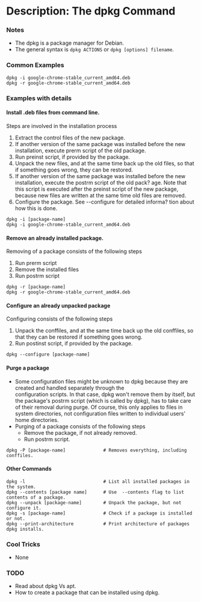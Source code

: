 # Description: The dpkg Command

### Notes
* The dpkg is a package manager for Debian.
* The general syntax is `dpkg ACTIONS` or `dpkg [options] filename`.

### Common Examples
```shell
dpkg -i google-chrome-stable_current_amd64.deb
dpkg -r google-chrome-stable_current_amd64.deb
```

### Examples with details
#### Install .deb files from command line.
Steps are involved in the installation process
1. Extract the control files of the new package.
2. If  another version of the same package was installed before the new installation, execute prerm script of the old 
   package.
3. Run preinst script, if provided by the package.
4. Unpack the new files, and at the same time back  up  the  old files, so that if something goes wrong, they can be 
   restored.
5. If  another version of the same package was installed before the new installation, execute the postrm script of the 
   old pack? age.  Note that this script is executed after the preinst script of the new package, because new files are 
   written  at the  same time old files are removed.
6. Configure the package. See --configure for detailed informa? tion about how this is done.
```shell
dpkg -i [package-name]                      
dpkg -i google-chrome-stable_current_amd64.deb  
```

#### Remove an already installed package.
Removing of a package consists of the following steps
1. Run prerm script
2. Remove the installed files
3. Run postrm script
```shell
dpkg -r [package-name]                  
dpkg -r google-chrome-stable_current_amd64.deb                  
```

#### Configure an already unpacked package
Configuring consists of the following steps
1. Unpack  the  conffiles, and at the same time back up the old conffiles, so that they can be restored if something 
   goes wrong.
2. Run postinst script, if provided by the package.
```shell
dpkg --configure [package-name]     
```

#### Purge a package
* Some configuration files might be unknown to dpkg because they are created and handled separately through  the  
  configuration  scripts.  In  that case, dpkg won't remove them by itself, but the package's postrm script (which is 
  called by  dpkg),  has to take care of their removal during purge. Of course, this only applies to files in system 
  directories, not configuration  files written to individual users' home directories.
* Purging of a package consists of the following steps
    - Remove the package, if not already removed. 
    - Run postrm script.
```shell
dpkg -P [package-name]              # Removes everything, including conffiles.
```

#### Other Commands
```shell
dpkg -l                             # List all installed packages in the system.
dpkg --contents [package name]      # Use  --contents flag to list contents of a package.
dpkg --unpack [package-name]        # Unpack the package, but not configure it.
dpkg -s [package-name]              # Check if a package is installed or not.
dpkg --print-architecture           # Print architecture of packages dpkg installs.
```

### Cool Tricks
* None

### TODO
* Read about dpkg Vs apt.
* How to create a package that can be installed using dpkg.
